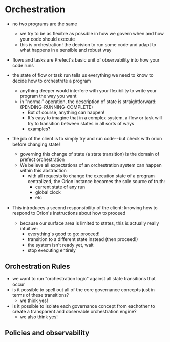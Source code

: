 # Orchestration

- no two programs are the same
    - we try to be as flexible as possible in how we govern when and how your code should execute
    - this is orchestration! the decision to run some code and adapt to what happens in a sensible and robust way

- flows and tasks are Prefect's basic unit of observability into how your code runs
- the state of flow or task run tells us everything we need to know to decide how to orchestrate a program
    - anything deeper would interfere with your flexibility to write your program the way you want
    - in "normal" operation, the description of state is straightforward: (PENDING-RUNNING-COMPLETE)
        - But of course, anything can happen!
        - It's easy to imagine that in a complex system, a flow or task will try to transition between states in all sorts of ways
        - examples?

- the job of the client is to simply try and run code--but check with orion before changing state!
    - governing this change of state (a state transition) is the domain of prefect orchestration
    - We believe all expectations of an orchestration system can happen within this abstraction
        - with all requests to change the execution state of a program centralized, the Orion instance becomes the sole source of truth:
            - current state of any run
            - global clock
            - etc
- This introduces a second responsibility of the client: knowing how to respond to Orion's instructions about how to proceed
    - because our surface area is limited to states, this is actually really intuitive:
        - everything's good to go: proceed!
        - transition to a different state instead (then proceed!)
        - the system isn't ready yet, wait
        - stop executing entirely


## Orchestration Rules

- we want to run "orchestration logic" against all state transitions that occur
- is it possible to spell out all of the core governance concepts just in terms of these transitions?
    - we think yes!
- is it possible to isolate each governance concept from eachother to create a transparent and observable orchestration engine?
    - we also think yes!


## Policies and observability

